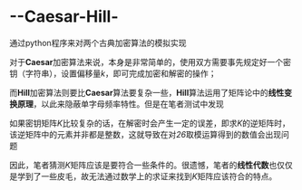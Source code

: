 # --Caesar-Hill-
通过python程序来对两个古典加密算法的模拟实现

对于**Caesar**加密算法来说，本身是非常简单的，使用双方需要事先规定好一个密钥（字符串），设置偏移量*k*，即可完成加密和解密的操作；

而**Hill**加密算法则要比**Caesar**算法要复杂一些，**Hill**算法运用了矩阵论中的**线性变换原理**，以此来隐蔽单字母频率特性。但是在笔者测试中发现

如果密钥矩阵*K*比较复杂的话，在解密时会产生一定的误差，即求*K*的逆矩阵时，该逆矩阵中的元素并非都是整数，这就导致在对*26*取模运算得到的数值会出现问题

因此，笔者猜测*K*矩阵应该是要符合一些条件的。很遗憾，笔者的**线性代数**也仅仅是学到了一些皮毛，故无法通过数学上的求证来找到*K*矩阵应该符合的特点。

